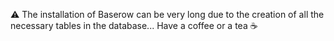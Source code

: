 ⚠️ The installation of Baserow can be very long due to the creation of all the necessary tables in the database... Have a coffee or a tea ☕ 

